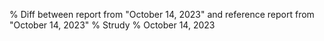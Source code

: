 % Diff between report from "October 14, 2023" and reference report from "October 14, 2023"
% Strudy
% October 14, 2023



